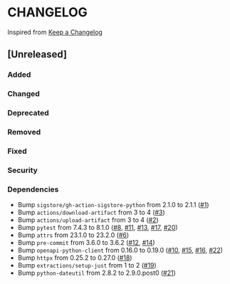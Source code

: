 # CHANGELOG
Inspired from [Keep a Changelog](https://keepachangelog.com/en/1.0.0/)

## [Unreleased]
### Added
### Changed
### Deprecated
### Removed
### Fixed
### Security
### Dependencies
- Bump `sigstore/gh-action-sigstore-python` from 2.1.0 to 2.1.1 ([#1](https://github.com/MechanicalFlower/godot-asset-library-client/pull/1))
- Bump `actions/download-artifact` from 3 to 4 ([#3](https://github.com/MechanicalFlower/godot-asset-library-client/pull/3))
- Bump `actions/upload-artifact` from 3 to 4 ([#2](https://github.com/MechanicalFlower/godot-asset-library-client/pull/2))
- Bump `pytest` from 7.4.3 to 8.1.0 ([#8](https://github.com/MechanicalFlower/godot-asset-library-client/pull/8), [#11](https://github.com/MechanicalFlower/godot-asset-library-client/pull/11), [#13](https://github.com/MechanicalFlower/godot-asset-library-client/pull/13), [#17](https://github.com/MechanicalFlower/godot-asset-library-client/pull/17), [#20](https://github.com/MechanicalFlower/godot-asset-library-client/pull/20))
- Bump `attrs` from 23.1.0 to 23.2.0 ([#6](https://github.com/MechanicalFlower/godot-asset-library-client/pull/6))
- Bump `pre-commit` from 3.6.0 to 3.6.2 ([#12](https://github.com/MechanicalFlower/godot-asset-library-client/pull/12), [#14](https://github.com/MechanicalFlower/godot-asset-library-client/pull/14))
- Bump `openapi-python-client` from 0.16.0 to 0.19.0 ([#10](https://github.com/MechanicalFlower/godot-asset-library-client/pull/10), [#15](https://github.com/MechanicalFlower/godot-asset-library-client/pull/15), [#16](https://github.com/MechanicalFlower/godot-asset-library-client/pull/16), [#22](https://github.com/MechanicalFlower/godot-asset-library-client/pull/22))
- Bump `httpx` from 0.25.2 to 0.27.0 ([#18](https://github.com/MechanicalFlower/godot-asset-library-client/pull/18))
- Bump `extractions/setup-just` from 1 to 2 ([#19](https://github.com/MechanicalFlower/godot-asset-library-client/pull/19))
- Bump `python-dateutil` from 2.8.2 to 2.9.0.post0 ([#21](https://github.com/MechanicalFlower/godot-asset-library-client/pull/21))
